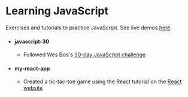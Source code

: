 # Learning JavaScript
Exercises and tutorials to practice JavaScript.
See live demos [here](https://stephaniekyyip.github.io/learning-javascript/).

- #### javascript-30
  - Followed Wes Bos's [30-day JavaScript challenge](https://www.youtube.com/playlist?list=PLu8EoSxDXHP6CGK4YVJhL_VWetA865GOH)

- #### my-react-app
  - Created a tic-tac-toe game using the React tutorial on the [React website](https://reactjs.org/tutorial/tutorial.html)
